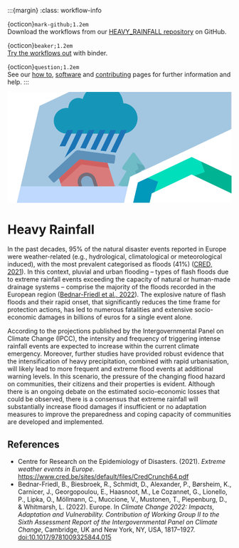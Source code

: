 :::{margin}
:class: workflow-info

{octicon}`mark-github;1.2em`<br>
Download the workflows from our [HEAVY_RAINFALL repository](https://github.com/CLIMAAX/HEAVY_RAINFALL) on GitHub.

{octicon}`beaker;1.2em`<br>
[Try the workflows out](https://mybinder.org/v2/gh/climaax/binder-env/main?urlpath=git-pull%3Frepo%3Dhttps%253A%252F%252Fgithub.com%252FCLIMAAX%252FHEAVY_RAINFALL%26urlpath%3Dlab%252Ftree%252FHEAVY_RAINFALL%252F%26branch%3Dmain) with binder.

{octicon}`question;1.2em`<br>
See our [how to](../workflows_how_to.md), [software](../../resources/software.md) and [contributing](../../community/contribute.md) pages for further information and help.
:::

<img alt="Heavy Rainfall" src="../../images/top/top_heavy_rainfall.png" class="page-main-photo">

# Heavy Rainfall

In the past decades, 95% of the natural disaster events reported in Europe were weather-related (e.g., hydrological, climatological or meteorological induced), with the most prevalent categorised as floods (41%) ([CRED, 2021](https://www.cred.be/sites/default/files/CredCrunch64.pdf)).
In this context, pluvial and urban flooding – types of flash floods due to extreme rainfall events exceeding the capacity of natural or human-made drainage systems – comprise the majority of the floods recorded in the European region ([Bednar-Friedl et al., 2022](https://doi.org/10.1017/9781009325844.015)).
The explosive nature of flash floods and their rapid onset, that significantly reduces the time frame for protection actions, has led to numerous fatalities and extensive socio-economic damages in billions of euros for a single event alone.

According to the projections published by the Intergovernmental Panel on Climate Change (IPCC), the intensity and frequency of triggering intense rainfall events are expected to increase within the current climate emergency.
Moreover, further studies have provided robust evidence that the intensification of heavy precipitation, combined with rapid urbanisation, will likely lead to more frequent and extreme flood events at additional warning levels. In this scenario, the pressure of the changing flood hazard on communities, their citizens and their properties is evident.
Although there is an ongoing debate on the estimated socio-economic losses that could be observed, there is a consensus that extreme rainfall will substantially increase flood damages if insufficient or no adaptation measures to improve the preparedness and coping capacity of communities are developed and implemented.


## References

- Centre for Research on the Epidemiology of Disasters. (2021). *Extreme weather events in Europe*. https://www.cred.be/sites/default/files/CredCrunch64.pdf
- Bednar-Friedl, B., Biesbroek, R., Schmidt, D., Alexander, P., Børsheim, K., Carnicer, J., Georgopoulou, E., Haasnoot, M., Le Cozannet, G., Lionello, P., Lipka, O., Möllmann, C., Muccione, V., Mustonen, T., Piepenburg, D., & Whitmarsh, L. (2022). Europe. In *Climate Change 2022: Impacts, Adaptation and Vulnerability. Contribution of Working Group II to the Sixth Assessment Report of the Intergovernmental Panel on Climate Change*, Cambridge, UK and New York, NY, USA, 1817–1927. [doi:10.1017/9781009325844.015](https://doi.org/10.1017/9781009325844.015)